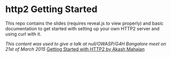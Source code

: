 # http2 Getting Started 
This repo contains the slides (requires reveal.js to view properly) and basic documentation to get started with setting up your own HTTP2 server 
and using curl with it.

*This content was used to give a talk at null/OWASP/G4H Bangalore meet on 21st of March 2015* 
[Getting Started with HTTP2 by Akash Mahajan](http://swachalit.null.co.in/event_sessions/294-getting-started-with-http2)
